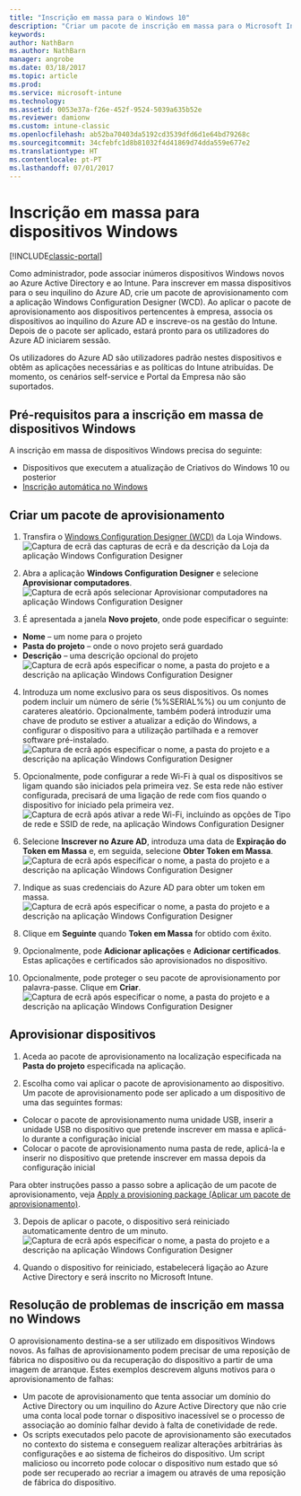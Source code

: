 ```yaml
---
title: "Inscrição em massa para o Windows 10"
description: "Criar um pacote de inscrição em massa para o Microsoft Intune"
keywords: 
author: NathBarn
ms.author: NathBarn
manager: angrobe
ms.date: 03/18/2017
ms.topic: article
ms.prod: 
ms.service: microsoft-intune
ms.technology: 
ms.assetid: 0053e37a-f26e-452f-9524-5039a635b52e
ms.reviewer: damionw
ms.custom: intune-classic
ms.openlocfilehash: ab52ba70403da5192cd3539dfd6d1e64bd79268c
ms.sourcegitcommit: 34cfebfc1d8b81032f4d41869d74dda559e677e2
ms.translationtype: HT
ms.contentlocale: pt-PT
ms.lasthandoff: 07/01/2017
---
```

# <a name="bulk-enrollment-for-windows-devices"></a>Inscrição em massa para dispositivos Windows

[!INCLUDE[classic-portal](../includes/classic-portal.md)]

Como administrador, pode associar inúmeros dispositivos Windows novos ao Azure Active Directory e ao Intune. Para inscrever em massa dispositivos para o seu inquilino do Azure AD, crie um pacote de aprovisionamento com a aplicação Windows Configuration Designer (WCD). Ao aplicar o pacote de aprovisionamento aos dispositivos pertencentes à empresa, associa os dispositivos ao inquilino do Azure AD e inscreve-os na gestão do Intune. Depois de o pacote ser aplicado, estará pronto para os utilizadores do Azure AD iniciarem sessão.

Os utilizadores do Azure AD são utilizadores padrão nestes dispositivos e obtêm as aplicações necessárias e as políticas do Intune atribuídas. De momento, os cenários self-service e Portal da Empresa não são suportados.

## <a name="prerequisites-for-windows-devices-bulk-enrollment"></a>Pré-requisitos para a inscrição em massa de dispositivos Windows

A inscrição em massa de dispositivos Windows precisa do seguinte:

- Dispositivos que executem a atualização de Criativos do Windows 10 ou posterior
- [Inscrição automática no Windows](/intune-classic/deploy-use/set-up-windows-device-management-with-microsoft-intune#enable-windows-10-automatic-enrollment)

## <a name="create-a-provisioning-package"></a>Criar um pacote de aprovisionamento

1. Transfira o [Windows Configuration Designer (WCD)](https://www.microsoft.com/store/apps/9nblggh4tx22) da Loja Windows.
![Captura de ecrã das capturas de ecrã e da descrição da Loja da aplicação Windows Configuration Designer](../media/bulk-enroll-store.png)

2. Abra a aplicação **Windows Configuration Designer** e selecione **Aprovisionar computadores**.
![Captura de ecrã após selecionar Aprovisionar computadores na aplicação Windows Configuration Designer](../media/bulk-enroll-select.png)

3. É apresentada a janela **Novo projeto**, onde pode especificar o seguinte:
  - **Nome** – um nome para o projeto
  - **Pasta do projeto** – onde o novo projeto será guardado
  - **Descrição** – uma descrição opcional do projeto ![Captura de ecrã após especificar o nome, a pasta do projeto e a descrição na aplicação Windows Configuration Designer](../media/bulk-enroll-name.png)

4.  Introduza um nome exclusivo para os seus dispositivos. Os nomes podem incluir um número de série (%%SERIAL%%) ou um conjunto de carateres aleatório. Opcionalmente, também poderá introduzir uma chave de produto se estiver a atualizar a edição do Windows, a configurar o dispositivo para a utilização partilhada e a remover software pré-instalado.<BR>
![Captura de ecrã após especificar o nome, a pasta do projeto e a descrição na aplicação Windows Configuration Designer](../media/bulk-enroll-device.png)

5.  Opcionalmente, pode configurar a rede Wi-Fi à qual os dispositivos se ligam quando são iniciados pela primeira vez.  Se esta rede não estiver configurada, precisará de uma ligação de rede com fios quando o dispositivo for iniciado pela primeira vez.
![Captura de ecrã após ativar a rede Wi-Fi, incluindo as opções de Tipo de rede e SSID de rede, na aplicação Windows Configuration Designer](../media/bulk-enroll-network.png)

6.  Selecione **Inscrever no Azure AD**, introduza uma data de **Expiração do Token em Massa** e, em seguida, selecione **Obter Token em Massa**.
![Captura de ecrã após especificar o nome, a pasta do projeto e a descrição na aplicação Windows Configuration Designer](../media/bulk-enroll-account.png)

7. Indique as suas credenciais do Azure AD para obter um token em massa.
![Captura de ecrã após especificar o nome, a pasta do projeto e a descrição na aplicação Windows Configuration Designer](../media/bulk-enroll-cred.png)

8.  Clique em **Seguinte** quando **Token em Massa** for obtido com êxito.

9. Opcionalmente, pode **Adicionar aplicações** e **Adicionar certificados**. Estas aplicações e certificados são aprovisionados no dispositivo.

10. Opcionalmente, pode proteger o seu pacote de aprovisionamento por palavra-passe.  Clique em **Criar**.
![Captura de ecrã após especificar o nome, a pasta do projeto e a descrição na aplicação Windows Configuration Designer](../media/bulk-enroll-create.png)

## <a name="provision-devices"></a>Aprovisionar dispositivos

1. Aceda ao pacote de aprovisionamento na localização especificada na **Pasta do projeto** especificada na aplicação.

2. Escolha como vai aplicar o pacote de aprovisionamento ao dispositivo.  Um pacote de aprovisionamento pode ser aplicado a um dispositivo de uma das seguintes formas:
 - Colocar o pacote de aprovisionamento numa unidade USB, inserir a unidade USB no dispositivo que pretende inscrever em massa e aplicá-lo durante a configuração inicial
 - Colocar o pacote de aprovisionamento numa pasta de rede, aplicá-la e inserir no dispositivo que pretende inscrever em massa depois da configuração inicial

 Para obter instruções passo a passo sobre a aplicação de um pacote de aprovisionamento, veja [Apply a provisioning package (Aplicar um pacote de aprovisionamento)](https://technet.microsoft.com/itpro/windows/configure/provisioning-apply-package).

3. Depois de aplicar o pacote, o dispositivo será reiniciado automaticamente dentro de um minuto.
 ![Captura de ecrã após especificar o nome, a pasta do projeto e a descrição na aplicação Windows Configuration Designer](../media/bulk-enroll-add.png)

4. Quando o dispositivo for reiniciado, estabelecerá ligação ao Azure Active Directory e será inscrito no Microsoft Intune.

## <a name="troubleshooting-windows-bulk-enrollment"></a>Resolução de problemas de inscrição em massa no Windows

O aprovisionamento destina-se a ser utilizado em dispositivos Windows novos. As falhas de aprovisionamento podem precisar de uma reposição de fábrica no dispositivo ou da recuperação do dispositivo a partir de uma imagem de arranque. Estes exemplos descrevem alguns motivos para o aprovisionamento de falhas:

- Um pacote de aprovisionamento que tenta associar um domínio do Active Directory ou um inquilino do Azure Active Directory que não crie uma conta local pode tornar o dispositivo inacessível se o processo de associação ao domínio falhar devido à falta de conetividade de rede.
- Os scripts executados pelo pacote de aprovisionamento são executados no contexto do sistema e conseguem realizar alterações arbitrárias às configurações e ao sistema de ficheiros do dispositivo. Um script malicioso ou incorreto pode colocar o dispositivo num estado que só pode ser recuperado ao recriar a imagem ou através de uma reposição de fábrica do dispositivo.
